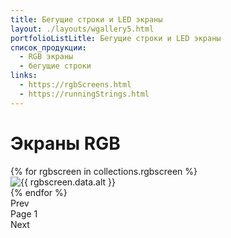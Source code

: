 ```yaml
---
title: Бегущие строки и LED экраны
layout: ./layouts/wgallery5.html
portfolioListLitle: Бегущие строки и LED экраны
список_продукции:
  - RGB экраны
  - бегущие строки
links:
  - https://rgbScreens.html
  - https://runningStrings.html
---
```


<h1>Экраны RGB
</h1>
<div class="portfolio_works_container">
<div class="portfolio_works__grid5__1row">
{% for rgbscreen in collections.rgbscreen %}
<div
class="portfolio_works_wrapper"
data-name="{{ rgbscreen.data.name }}"
data-description="{{ rgbscreen.data.description }}"
>
<div class="portfolio_works_imgcontainer">
<img src="{{ rgbscreen.data.img }}" alt="{{ rgbscreen.data.alt }}" />
</div>
</div>
{% endfor %}
</div>
</div>
<div class="pagination">
<div class="pagination-prev5">Prev</div>
<div class="pagination-page">
Page <span class="pagination-page-num5">1</span>
</div>
<div class="pagination-next5">Next</div>
</div>
